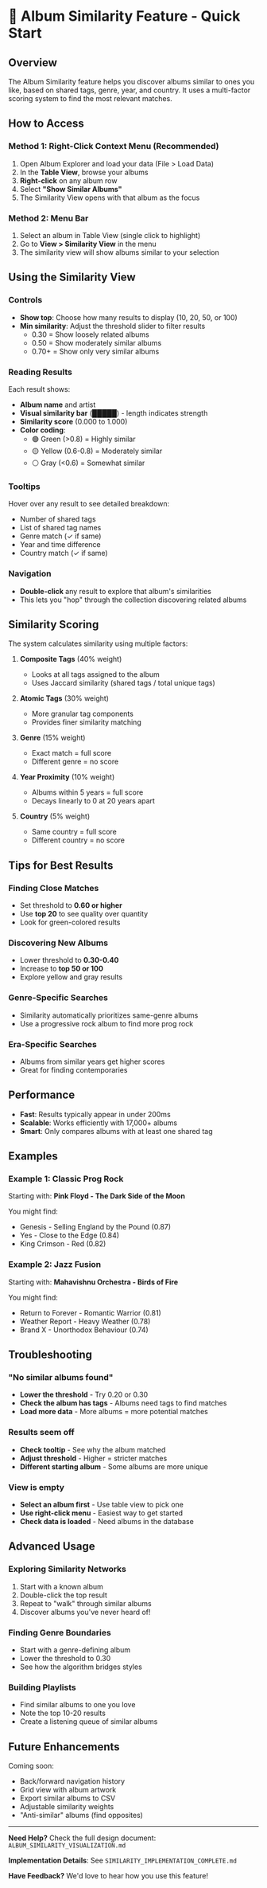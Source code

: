 # 🔗 Album Similarity Feature - Quick Start

## Overview
The Album Similarity feature helps you discover albums similar to ones you like, based on shared tags, genre, year, and country. It uses a multi-factor scoring system to find the most relevant matches.

## How to Access

### Method 1: Right-Click Context Menu (Recommended)
1. Open Album Explorer and load your data (File > Load Data)
2. In the **Table View**, browse your albums
3. **Right-click** on any album row
4. Select **"Show Similar Albums"**
5. The Similarity View opens with that album as the focus

### Method 2: Menu Bar
1. Select an album in Table View (single click to highlight)
2. Go to **View > Similarity View** in the menu
3. The similarity view will show albums similar to your selection

## Using the Similarity View

### Controls
- **Show top**: Choose how many results to display (10, 20, 50, or 100)
- **Min similarity**: Adjust the threshold slider to filter results
  - 0.30 = Show loosely related albums
  - 0.50 = Show moderately similar albums
  - 0.70+ = Show only very similar albums

### Reading Results
Each result shows:
- **Album name** and artist
- **Visual similarity bar** (█████) - length indicates strength
- **Similarity score** (0.000 to 1.000)
- **Color coding**:
  - 🟢 Green (>0.8) = Highly similar
  - 🟡 Yellow (0.6-0.8) = Moderately similar
  - ⚪ Gray (<0.6) = Somewhat similar

### Tooltips
Hover over any result to see detailed breakdown:
- Number of shared tags
- List of shared tag names
- Genre match (✓ if same)
- Year and time difference
- Country match (✓ if same)

### Navigation
- **Double-click** any result to explore that album's similarities
- This lets you "hop" through the collection discovering related albums

## Similarity Scoring

The system calculates similarity using multiple factors:

1. **Composite Tags** (40% weight)
   - Looks at all tags assigned to the album
   - Uses Jaccard similarity (shared tags / total unique tags)

2. **Atomic Tags** (30% weight)
   - More granular tag components
   - Provides finer similarity matching

3. **Genre** (15% weight)
   - Exact match = full score
   - Different genre = no score

4. **Year Proximity** (10% weight)
   - Albums within 5 years = full score
   - Decays linearly to 0 at 20 years apart

5. **Country** (5% weight)
   - Same country = full score
   - Different country = no score

## Tips for Best Results

### Finding Close Matches
- Set threshold to **0.60 or higher**
- Use **top 20** to see quality over quantity
- Look for green-colored results

### Discovering New Albums
- Lower threshold to **0.30-0.40**
- Increase to **top 50 or 100**
- Explore yellow and gray results

### Genre-Specific Searches
- Similarity automatically prioritizes same-genre albums
- Use a progressive rock album to find more prog rock

### Era-Specific Searches
- Albums from similar years get higher scores
- Great for finding contemporaries

## Performance

- **Fast**: Results typically appear in under 200ms
- **Scalable**: Works efficiently with 17,000+ albums
- **Smart**: Only compares albums with at least one shared tag

## Examples

### Example 1: Classic Prog Rock
Starting with: **Pink Floyd - The Dark Side of the Moon**

You might find:
- Genesis - Selling England by the Pound (0.87)
- Yes - Close to the Edge (0.84)
- King Crimson - Red (0.82)

### Example 2: Jazz Fusion
Starting with: **Mahavishnu Orchestra - Birds of Fire**

You might find:
- Return to Forever - Romantic Warrior (0.81)
- Weather Report - Heavy Weather (0.78)
- Brand X - Unorthodox Behaviour (0.74)

## Troubleshooting

### "No similar albums found"
- **Lower the threshold** - Try 0.20 or 0.30
- **Check the album has tags** - Albums need tags to find matches
- **Load more data** - More albums = more potential matches

### Results seem off
- **Check tooltip** - See why the album matched
- **Adjust threshold** - Higher = stricter matches
- **Different starting album** - Some albums are more unique

### View is empty
- **Select an album first** - Use table view to pick one
- **Use right-click menu** - Easiest way to get started
- **Check data is loaded** - Need albums in the database

## Advanced Usage

### Exploring Similarity Networks
1. Start with a known album
2. Double-click the top result
3. Repeat to "walk" through similar albums
4. Discover albums you've never heard of!

### Finding Genre Boundaries
- Start with a genre-defining album
- Lower the threshold to 0.30
- See how the algorithm bridges styles

### Building Playlists
- Find similar albums to one you love
- Note the top 10-20 results
- Create a listening queue of similar albums

## Future Enhancements

Coming soon:
- Back/forward navigation history
- Grid view with album artwork
- Export similar albums to CSV
- Adjustable similarity weights
- "Anti-similar" albums (find opposites)

---

**Need Help?** Check the full design document: `ALBUM_SIMILARITY_VISUALIZATION.md`

**Implementation Details**: See `SIMILARITY_IMPLEMENTATION_COMPLETE.md`

**Have Feedback?** We'd love to hear how you use this feature!
